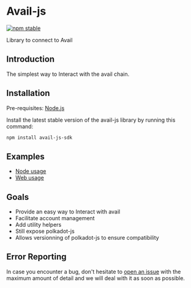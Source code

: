 # Avail-js

[![npm stable](https://img.shields.io/npm/v/avail-js-sdk?logo=npm&style=flat-square)](https://www.npmjs.com/package/avail-js-sdk)

Library to connect to Avail

## Introduction

The simplest way to Interact with the avail chain.

## Installation

Pre-requisites:
[Node.js](https://nodejs.org/en/download/)

Install the latest stable version of the avail-js library by running this command:

```bash
npm install avail-js-sdk
```

## Examples

- [Node usage](https://github.com/availproject/avail/tree/main/avail-js/examples/node-examples)
- [Web usage](https://github.com/availproject/avail/tree/main/avail-js/examples/next-example)

## Goals

- Provide an easy way to Interact with avail
- Facilitate account management
- Add utility helpers
- Still expose polkadot-js
- Allows versionning of polkadot-js to ensure compatibility

## Error Reporting

In case you encounter a bug, don't hesitate to [open an issue](https://github.com/availproject/avail/issues/new) with the maximum amount of detail and we will deal with it as soon as possible.
